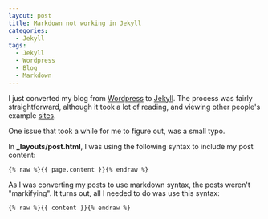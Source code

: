 ```yaml
---
layout: post
title: Markdown not working in Jekyll
categories:
  - Jekyll
tags:
  - Jekyll
  - Wordpress
  - Blog
  - Markdown
---
```


I just converted my blog from [Wordpress](http://wordpress.org/) to [Jekyll](https://github.com/mojombo/jekyll/).
The process was fairly straightforward, although it took a lot of reading, and viewing other people's
example [sites](https://github.com/mojombo/jekyll/wiki/sites).

One issue that took a while for me to figure out, was a small typo.

In **\_layouts/post.html**, I was using the following syntax to include my post content:

```plaintext
{% raw %}{{ page.content }}{% endraw %}
```

As I was converting my posts to use markdown syntax, the posts weren't "markifying". It turns out, all I needed to do was use this syntax:

```plaintext
{% raw %}{{ content }}{% endraw %}
```
